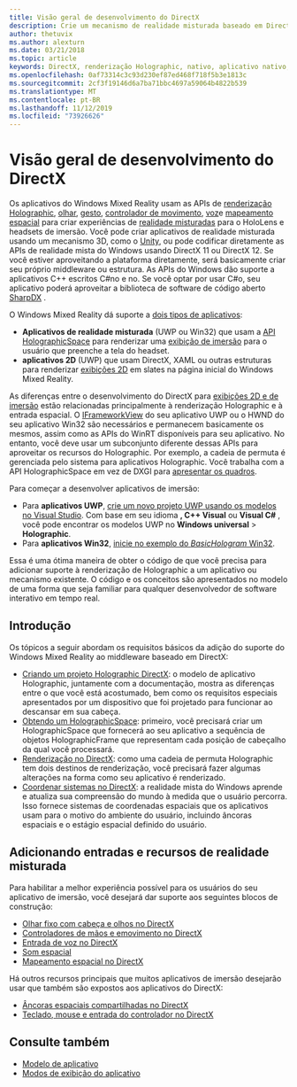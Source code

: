 ```yaml
---
title: Visão geral de desenvolvimento do DirectX
description: Crie um mecanismo de realidade misturada baseado em DirectX usando as APIs de realidade mista do Windows diretamente.
author: thetuvix
ms.author: alexturn
ms.date: 03/21/2018
ms.topic: article
keywords: DirectX, renderização Holographic, nativo, aplicativo nativo, WinRT, aplicativo WinRT, APIs de plataforma, mecanismo personalizado, middleware
ms.openlocfilehash: 0af73314c3c93d230ef87ed468f718f5b3e1813c
ms.sourcegitcommit: 2cf3f19146d6a7ba71bbc4697a59064b4822b539
ms.translationtype: MT
ms.contentlocale: pt-BR
ms.lasthandoff: 11/12/2019
ms.locfileid: "73926626"
---
```

# <a name="directx-development-overview"></a>Visão geral de desenvolvimento do DirectX


Os aplicativos do Windows Mixed Reality usam as APIs de [renderização Holographic](rendering.md), [olhar](gaze-and-commit.md), [gesto](gaze-and-commit.md#composite-gestures), [controlador de movimento](motion-controllers.md), [voz](voice-input.md)e [mapeamento espacial](spatial-mapping.md) para criar experiências de [realidade misturadas](mixed-reality.md) para o HoloLens e headsets de imersão. Você pode criar aplicativos de realidade misturada usando um mecanismo 3D, como o [Unity](unity-development-overview.md), ou pode codificar diretamente as APIs de realidade mista do Windows usando DirectX 11 ou DirectX 12. Se você estiver aproveitando a plataforma diretamente, será basicamente criar seu próprio middleware ou estrutura. As APIs do Windows dão suporte a aplicativos C++ escritos C#no e no. Se você optar por usar C#o, seu aplicativo poderá aproveitar a biblioteca de software de código aberto [SharpDX](https://sharpdx.org/) .


O Windows Mixed Reality dá suporte a [dois tipos de aplicativos](app-views.md):
* **Aplicativos de realidade misturada** (UWP ou Win32) que usam a [API HolographicSpace](getting-a-holographicspace.md) para renderizar uma [exibição de imersão](app-views.md) para o usuário que preenche a tela do headset.
* **aplicativos 2D** (UWP) que usam DirectX, XAML ou outras estruturas para renderizar [exibições 2D](app-views.md#2d-views) em slates na página inicial do Windows Mixed Reality.


As diferenças entre o desenvolvimento do DirectX para [exibições 2D e de imersão](app-views.md) estão relacionadas principalmente à renderização Holographic e à entrada espacial. O [IFrameworkView](https://msdn.microsoft.com/library/windows/apps/windows.applicationmodel.core.iframeworkview.aspx) do seu aplicativo UWP ou o HWND do seu aplicativo Win32 são necessários e permanecem basicamente os mesmos, assim como as APIs do WinRT disponíveis para seu aplicativo. No entanto, você deve usar um subconjunto diferente dessas APIs para aproveitar os recursos do Holographic. Por exemplo, a cadeia de permuta é gerenciada pelo sistema para aplicativos Holographic. Você trabalha com a API HolographicSpace em vez de DXGI para [apresentar os quadros](rendering-in-directx.md).

Para começar a desenvolver aplicativos de imersão:
* Para **aplicativos UWP**, [crie um novo projeto UWP usando os modelos no Visual Studio](creating-a-holographic-directx-project.md). Com base em seu idioma **, C++ Visual** ou **Visual C#** , você pode encontrar os modelos UWP no **Windows universal** > **Holographic**.
* Para **aplicativos Win32**, [inicie no exemplo do *BasicHologram* Win32](creating-a-holographic-directx-project.md#creating-a-win32-project).

Essa é uma ótima maneira de obter o código de que você precisa para adicionar suporte à renderização de Holographic a um aplicativo ou mecanismo existente. O código e os conceitos são apresentados no modelo de uma forma que seja familiar para qualquer desenvolvedor de software interativo em tempo real.


## <a name="getting-started"></a>Introdução

Os tópicos a seguir abordam os requisitos básicos da adição do suporte do Windows Mixed Reality ao middleware baseado em DirectX:

* [Criando um projeto Holographic DirectX](creating-a-holographic-directx-project.md): o modelo de aplicativo Holographic, juntamente com a documentação, mostra as diferenças entre o que você está acostumado, bem como os requisitos especiais apresentados por um dispositivo que foi projetado para funcionar ao descansar em sua cabeça.
* [Obtendo um HolographicSpace](getting-a-holographicspace.md): primeiro, você precisará criar um HolographicSpace que fornecerá ao seu aplicativo a sequência de objetos HolographicFrame que representam cada posição de cabeçalho da qual você processará.
* [Renderização no DirectX](rendering-in-directx.md): como uma cadeia de permuta Holographic tem dois destinos de renderização, você precisará fazer algumas alterações na forma como seu aplicativo é renderizado.
* [Coordenar sistemas no DirectX](coordinate-systems-in-directx.md): a realidade mista do Windows aprende e atualiza sua compreensão do mundo à medida que o usuário percorra. Isso fornece sistemas de coordenadas espaciais que os aplicativos usam para o motivo do ambiente do usuário, incluindo âncoras espaciais e o estágio espacial definido do usuário.

## <a name="adding-mixed-reality-capabilities-and-inputs"></a>Adicionando entradas e recursos de realidade misturada

Para habilitar a melhor experiência possível para os usuários do seu aplicativo de imersão, você desejará dar suporte aos seguintes blocos de construção:

* [Olhar fixo com cabeça e olhos no DirectX](gaze-in-directx.md)
* [Controladores de mãos e emovimento no DirectX](hands-and-motion-controllers-in-directx.md)
* [Entrada de voz no DirectX](voice-input-in-directx.md)
* [Som espacial](https://docs.microsoft.com/windows/win32/coreaudio/spatial-sound)
* [Mapeamento espacial no DirectX](spatial-mapping-in-directx.md)


Há outros recursos principais que muitos aplicativos de imersão desejarão usar que também são expostos aos aplicativos do DirectX:

* [Âncoras espaciais compartilhadas no DirectX](shared-spatial-anchors-in-directx.md)
* [Teclado, mouse e entrada do controlador no DirectX](keyboard,-mouse,-and-controller-input-in-directx.md)

## <a name="see-also"></a>Consulte também
* [Modelo de aplicativo](app-model.md)
* [Modos de exibição do aplicativo](app-views.md)
